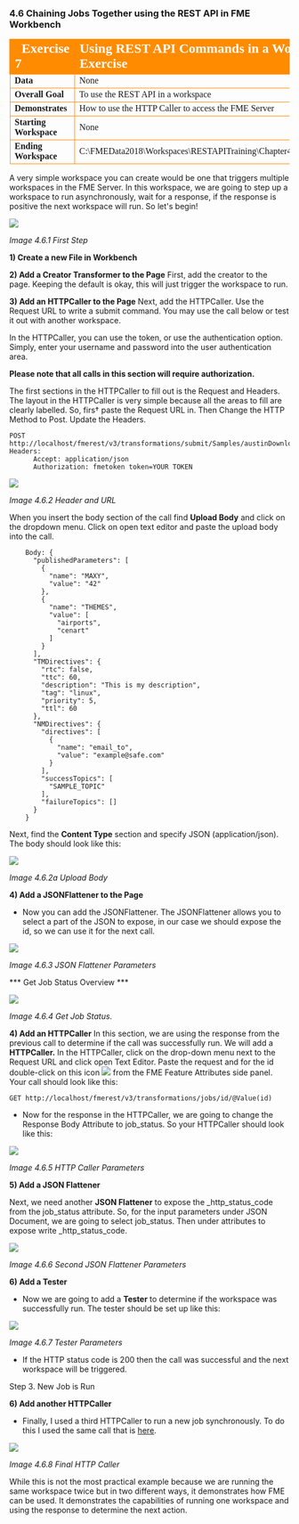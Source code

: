### 4.6 Chaining Jobs Together using the REST API in FME Workbench

<table style="border-spacing: 0px;border-collapse: collapse;font-family:serif">
<tr>
<td width=25% style="vertical-align:middle;background-color:darkorange;border: 2px solid darkorange">
<i class="fa fa-cogs fa-lg fa-pull-left fa-fw" style="color:white;padding-right: 12px;vertical-align:text-top"></i>
<span style="color:white;font-size:x-large;font-weight: bold">Exercise 7 </span>
</td>
<td style="border: 2px solid darkorange;background-color:darkorange;color:white">
<span style="color:white;font-size:x-large;font-weight: bold">Using REST API Commands in a Workspace Exercise</span>
</td>
</tr>

<tr>
<td style="border: 1px solid darkorange; font-weight: bold">Data</td>
<td style="border: 1px solid darkorange">None</td>
</tr>

<tr>
<td style="border: 1px solid darkorange; font-weight: bold">Overall Goal</td>
<td style="border: 1px solid darkorange"> To use the REST API in a workspace </td>
</tr>

<tr>
<td style="border: 1px solid darkorange; font-weight: bold">Demonstrates</td>
<td style="border: 1px solid darkorange">How to use the HTTP Caller to access the FME Server</td>
</tr>
<tr>
<td style="border: 1px solid darkorange; font-weight: bold">Starting Workspace</td>
<td style="border: 1px solid darkorange">None</td>
</tr>
<td style="border: 1px solid darkorange; font-weight: bold">Ending Workspace</td>
<td style="border: 1px solid darkorange">C:\FMEData2018\Workspaces\RESTAPITraining\Chapter4Exercise7.End</td>
</tr>

</table>


A very simple workspace you can create would be one that triggers
multiple workspaces in the FME Server. In this workspace, we are going
to step up a workspace to run asynchronously, wait for a response, if
the response is positive the next workspace will run. So let's begin!


![](./Images/image4.6.1.FirstStep.png)

*Image 4.6.1 First Step*

**1) Create a new File in Workbench**

**2) Add a Creator Transformer to the Page**
First, add the creator to the page. Keeping the default is okay, this will just trigger the workspace to run.

**3) Add an HTTPCaller to the Page**
Next, add the HTTPCaller. Use the Request URL to write a submit command. You may use the call below or test it out with another workspace.

In the HTTPCaller, you can use the token, or use the authentication option. Simply, enter your username and password into the user authentication area.

**Please note that all calls in this section will require authorization.**

The first sections in the HTTPCaller to fill out is the Request and Headers. The layout in the HTTPCaller is very simple because all the areas to fill are clearly labelled. So, firs† paste the Request URL in. Then Change the HTTP Method to Post. Update the Headers.


    POST http://localhost/fmerest/v3/transformations/submit/Samples/austinDownload.fmw
    Headers:
          Accept: application/json
          Authorization: fmetoken token=YOUR TOKEN


![](./Images/image4.6.2.Header.png)

*Image 4.6.2 Header and URL*

When you insert the body section of the call find **Upload Body** and
click on the dropdown menu. Click on open text editor and paste the upload body into the call.

        Body: {
          "publishedParameters": [
            {
              "name": "MAXY",
              "value": "42"
            },
            {
              "name": "THEMES",
              "value": [
                "airports",
                "cenart"
              ]
            }
          ],
          "TMDirectives": {
            "rtc": false,
            "ttc": 60,
            "description": "This is my description",
            "tag": "linux",
            "priority": 5,
            "ttl": 60
          },
          "NMDirectives": {
            "directives": [
              {
                "name": "email_to",
                "value": "example@safe.com"
              }
            ],
            "successTopics": [
              "SAMPLE_TOPIC"
            ],
            "failureTopics": []
          }
        }







 Next, find the **Content Type** section and specify JSON (application/json). The body should look like this:


![](./Images/image4.6.2a.UploadBody.png)

*Image 4.6.2a Upload Body*

**4) Add a JSONFlattener to the Page**
-   Now you can add the JSONFlattener. The JSONFlattener allows you to
    select a part of the JSON to expose, in our case we should expose
    the id, so we can use it for the next call.

![](./Images/image4.6.3.JSONFlattener.png)

*Image 4.6.3 JSON Flattener Parameters*

*** Get Job Status Overview ***

![](./Images/image4.6.4.Step2.png)

*Image 4.6.4 Get Job Status.*

**4) Add an HTTPCaller**
 In this section, we are using the response from the previous call to
    determine if the call was successfully run. We will add a
    **HTTPCaller.** In the HTTPCaller, click on the drop-down menu
    next to the Request URL and click open Text Editor. Paste the
    request and for the id double-click on this icon
    ![](./Images/image4.6.4a.png) from the FME Feature Attributes
    side panel. Your call should look like this:


    GET http://localhost/fmerest/v3/transformations/jobs/id/@Value(id)


-   Now for the response in the HTTPCaller, we are going to change the
    Response Body Attribute to job\_status. So your HTTPCaller should
    look like this:

![](./Images/image4.6.5.HTTPCallerParam.png)

*Image 4.6.5 HTTP Caller Parameters*

**5) Add a JSON Flattener**

 Next, we need another **JSON Flattener** to expose the
\_http\_status\_code from the job\_status attribute. So, for the
input parameters under JSON Document, we are going to select
job\_status. Then under attributes to expose write \_http\_status\_code.

![](./Images/image4.6.6.JSONFlatParam.png)

*Image 4.6.6 Second JSON Flattener Parameters*

**6) Add a Tester**

-   Now we are going to add a **Tester** to determine if the workspace was successfully run. The tester should be set up like this:

![](./Images/image4.6.7.TesterParam.png)

*Image 4.6.7 Tester Parameters*

-   If the HTTP status code is 200 then the call was successful and the
    next workspace will be triggered.

Step 3. New Job is Run

**6) Add another HTTPCaller**

-   Finally, I used a third HTTPCaller to run a new job synchronously.
    To do this I used the same call that is
    [here](#running-a-synchronous-job-with-standard-parameters).

![](./Images/image4.6.8.FinalHTTP.png)

*Image 4.6.8 Final HTTP Caller*

While this is not the most practical example because we are running the
same workspace twice but in two different ways, it demonstrates how FME
can be used. It demonstrates the capabilities of running one workspace
and using the response to determine the next action.
